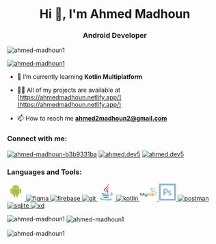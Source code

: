 <h1 align="center">Hi 👋, I'm Ahmed Madhoun</h1>
<h3 align="center">Android Developer</h3>

<p align="left"> <img src="https://komarev.com/ghpvc/?username=ahmed-madhoun1&label=Profile%20views&color=0e75b6&style=flat" alt="ahmed-madhoun1" /> </p>

<p align="left"> <a href="https://github.com/ryo-ma/github-profile-trophy"><img src="https://github-profile-trophy.vercel.app/?username=ahmed-madhoun1" alt="ahmed-madhoun1" /></a> </p>

- 🌱 I’m currently learning **Kotlin Multiplatform**

- 👨‍💻 All of my projects are available at [https://ahmedmadhoun.netlify.app/](https://ahmedmadhoun.netlify.app/)

- 📫 How to reach me **ahmed2madhoun2@gmail.com**

<h3 align="left">Connect with me:</h3>
<p align="left">
<a href="https://linkedin.com/in/ahmed-madhoun-b3b9331ba" target="blank"><img align="center" src="https://raw.githubusercontent.com/rahuldkjain/github-profile-readme-generator/master/src/images/icons/Social/linked-in-alt.svg" alt="ahmed-madhoun-b3b9331ba" height="30" width="40" /></a>
<a href="https://instagram.com/ahmed.dev5" target="blank"><img align="center" src="https://raw.githubusercontent.com/rahuldkjain/github-profile-readme-generator/master/src/images/icons/Social/instagram.svg" alt="ahmed.dev5" height="30" width="40" /></a>
<a href="https://www.youtube.com/c/ahmed.dev5" target="blank"><img align="center" src="https://raw.githubusercontent.com/rahuldkjain/github-profile-readme-generator/master/src/images/icons/Social/youtube.svg" alt="ahmed.dev5" height="30" width="40" /></a>
</p>

<h3 align="left">Languages and Tools:</h3>
<p align="left"> <a href="https://developer.android.com" target="_blank" rel="noreferrer"> <img src="https://raw.githubusercontent.com/devicons/devicon/master/icons/android/android-original-wordmark.svg" alt="android" width="40" height="40"/> </a> <a href="https://www.figma.com/" target="_blank" rel="noreferrer"> <img src="https://www.vectorlogo.zone/logos/figma/figma-icon.svg" alt="figma" width="40" height="40"/> </a> <a href="https://firebase.google.com/" target="_blank" rel="noreferrer"> <img src="https://www.vectorlogo.zone/logos/firebase/firebase-icon.svg" alt="firebase" width="40" height="40"/> </a> <a href="https://git-scm.com/" target="_blank" rel="noreferrer"> <img src="https://www.vectorlogo.zone/logos/git-scm/git-scm-icon.svg" alt="git" width="40" height="40"/> </a> <a href="https://www.java.com" target="_blank" rel="noreferrer"> <img src="https://raw.githubusercontent.com/devicons/devicon/master/icons/java/java-original.svg" alt="java" width="40" height="40"/> </a> <a href="https://kotlinlang.org" target="_blank" rel="noreferrer"> <img src="https://www.vectorlogo.zone/logos/kotlinlang/kotlinlang-icon.svg" alt="kotlin" width="40" height="40"/> </a> <a href="https://www.mysql.com/" target="_blank" rel="noreferrer"> <img src="https://raw.githubusercontent.com/devicons/devicon/master/icons/mysql/mysql-original-wordmark.svg" alt="mysql" width="40" height="40"/> </a> <a href="https://www.photoshop.com/en" target="_blank" rel="noreferrer"> <img src="https://raw.githubusercontent.com/devicons/devicon/master/icons/photoshop/photoshop-line.svg" alt="photoshop" width="40" height="40"/> </a> <a href="https://postman.com" target="_blank" rel="noreferrer"> <img src="https://www.vectorlogo.zone/logos/getpostman/getpostman-icon.svg" alt="postman" width="40" height="40"/> </a> <a href="https://www.sqlite.org/" target="_blank" rel="noreferrer"> <img src="https://www.vectorlogo.zone/logos/sqlite/sqlite-icon.svg" alt="sqlite" width="40" height="40"/> </a> <a href="https://www.adobe.com/products/xd.html" target="_blank" rel="noreferrer"> <img src="https://cdn.worldvectorlogo.com/logos/adobe-xd.svg" alt="xd" width="40" height="40"/> </a> </p>

<p><img align="left" src="https://github-readme-stats.vercel.app/api/top-langs?username=ahmed-madhoun1&show_icons=true&locale=en&layout=compact" alt="ahmed-madhoun1" /></p>

<p>&nbsp;<img align="center" src="https://github-readme-stats.vercel.app/api?username=ahmed-madhoun1&show_icons=true&locale=en" alt="ahmed-madhoun1" /></p>

<p><img align="center" src="https://github-readme-streak-stats.herokuapp.com/?user=ahmed-madhoun1&" alt="ahmed-madhoun1" /></p>
